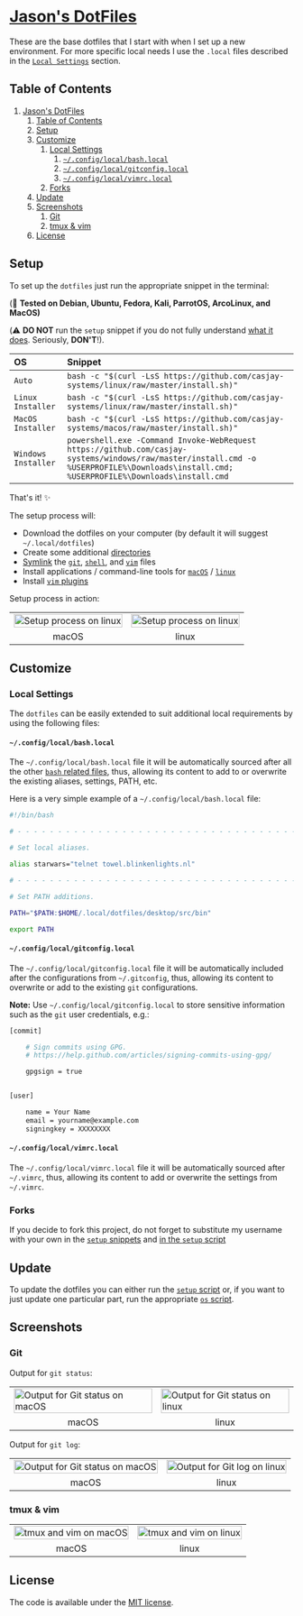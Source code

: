 # [Jason's DotFiles](https://github.com/casjay)

These are the base dotfiles that I start with when I set up a
new environment. For more specific local needs I use the `.local`
files described in the [`Local Settings`](#local-settings) section.

## Table of Contents

1. [Jason's DotFiles](#jasons-dotfiles)
   1. [Table of Contents](#table-of-contents)
   2. [Setup](#setup)
   3. [Customize](#customize)
      1. [Local Settings](#local-settings)
         1. [`~/.config/local/bash.local`](#configlocalbashlocal)
         2. [`~/.config/local/gitconfig.local`](#configlocalgitconfiglocal)
         3. [`~/.config/local/vimrc.local`](#configlocalvimrclocal)
      2. [Forks](#forks)
   4. [Update](#update)
   5. [Screenshots](#screenshots)
      1. [Git](#git)
      2. [tmux & vim](#tmux--vim)
   6. [License](#license)

## Setup

To set up the `dotfiles` just run the appropriate snippet in the
terminal:  

(:red_circle: **Tested on Debian, Ubuntu, Fedora, Kali, ParrotOS, ArcoLinux, and MacOS)**  
  
(:warning: **DO NOT** run the `setup` snippet if you do not fully
understand [what it does][setup]. Seriously, **DON'T**!).
  
| OS                  | Snippet                                                                                                                                                                                  |
| :------------------ | :--------------------------------------------------------------------------------------------------------------------------------------------------------------------------------------- |
| `Auto`              | `bash -c "$(curl -LsS https://github.com/casjay-systems/linux/raw/master/install.sh)"`                                                                                                   |
| `Linux Installer`   | `bash -c "$(curl -LsS https://github.com/casjay-systems/linux/raw/master/install.sh)"`                                                                                                   |
| `MacOS Installer`   | `bash -c "$(curl -LsS https://github.com/casjay-systems/macos/raw/master/install.sh)"`                                                                                                   |
| `Windows Installer` | `powershell.exe -Command Invoke-WebRequest https://github.com/casjay-systems/windows/raw/master/install.cmd -o %USERPROFILE%\Downloads\install.cmd; %USERPROFILE%\Downloads\install.cmd` |

That's it! :sparkles:

The setup process will:

* Download the dotfiles on your computer (by default it will
  suggest `~/.local/dotfiles`)
* Create some additional [directories][directories]
* [Symlink][symlink] the
  [`git`](tree/master/src/git),
  [`shell`](tree/master/src/shell), and
  [`vim`](tree/master/src/vim) files
* Install applications / command-line tools for
  [`macOS`](tree/master/src/os/macos) /
  [`linux`](tree/master/src/os/linux)
* Install [`vim` plugins](tree/master/src/vim/vim/plugins)

Setup process in action:

<table>
    <tbody>
        <tr>
            <td>
                <img src="https://cloud.githubusercontent.com/assets/1223565/19314446/cd89a592-90a2-11e6-948d-9d75247088ba.gif" alt="Setup process on linux" width="100%">
            </td>
            <td>
                <img src="https://cloud.githubusercontent.com/assets/1223565/19048636/e23e347a-89af-11e6-853c-98616b75b6ae.gif" alt="Setup process on linux" width="100%">
            </td>
        </tr>
        <tr align="center">
            <td>macOS</td>
            <td>linux</td>
        </td>
    </tbody>
</table>

## Customize

### Local Settings

The `dotfiles` can be easily extended to suit additional local
requirements by using the following files:

#### `~/.config/local/bash.local`

The `~/.config/local/bash.local` file it will be automatically sourced after
all the other [`bash` related files][shell], thus, allowing
its content to add to or overwrite the existing aliases, settings,
PATH, etc.

Here is a very simple example of a `~/.config/local/bash.local` file:

```bash
#!/bin/bash

# - - - - - - - - - - - - - - - - - - - - - - - - - - - - - - - - - - -

# Set local aliases.

alias starwars="telnet towel.blinkenlights.nl"

# - - - - - - - - - - - - - - - - - - - - - - - - - - - - - - - - - - -

# Set PATH additions.

PATH="$PATH:$HOME/.local/dotfiles/desktop/src/bin"

export PATH

```

#### `~/.config/local/gitconfig.local`

The `~/.config/local/gitconfig.local` file it will be automatically included
after the configurations from `~/.gitconfig`, thus, allowing its
content to overwrite or add to the existing `git` configurations.

__Note:__ Use `~/.config/local/gitconfig.local` to store sensitive information
such as the `git` user credentials, e.g.:

```bash
[commit]

    # Sign commits using GPG.
    # https://help.github.com/articles/signing-commits-using-gpg/

    gpgsign = true


[user]

    name = Your Name
    email = yourname@example.com
    signingkey = XXXXXXXX
```

#### `~/.config/local/vimrc.local`

The `~/.config/local/vimrc.local` file it will be automatically sourced after
`~/.vimrc`, thus, allowing its content to add or overwrite the
settings from `~/.vimrc`.

### Forks

If you decide to fork this project, do not forget to substitute
my username with your own in the [`setup` snippets](#setup) and
[in the `setup` script][setup line]

## Update

To update the dotfiles you can either run the [`setup` script][setup]
or, if you want to just update one particular part, run the appropriate
[`os` script](src/os).

## Screenshots

### Git

Output for `git status`:

<table>
    <tbody>
        <tr>
            <td>
                <img src="https://cloud.githubusercontent.com/assets/1223565/10561038/f9f11a28-7525-11e5-8e1d-a304ad3557f9.png" alt="Output for Git status on macOS" width="100%">
            </td>
            <td>
                <img src="https://cloud.githubusercontent.com/assets/1223565/8397636/3708d218-1ddb-11e5-9d40-21c6871271b9.png" alt="Output for Git status on linux" width="100%">
            </td>
        </tr>
        <tr align="center">
            <td>macOS</td>
            <td>linux</td>
        </td>
    </tbody>
</table>

Output for `git log`:

<table>
    <tbody>
        <tr>
            <td>
                <img src="https://cloud.githubusercontent.com/assets/1223565/10560966/e4ec08a6-7523-11e5-8941-4e12f6550a63.png" alt="Output for Git status on macOS" width="100%">
            </td>
            <td>
                <img src="https://cloud.githubusercontent.com/assets/1223565/10560955/4b5e1300-7523-11e5-9e96-95ea67de9474.png" alt="Output for Git log on linux" width="100%">
            </td>
        </tr>
        <tr align="center">
            <td>macOS</td>
            <td>linux</td>
        </td>
    </tbody>
</table>

### tmux & vim

<table>
    <tbody>
        <tr>
            <td>
                <img src="https://cloud.githubusercontent.com/assets/1223565/10561007/498e1212-7525-11e5-8252-81503b3d6184.png" alt="tmux and vim on macOS" width="100%">
            </td>
            <td>
                <img src="https://cloud.githubusercontent.com/assets/1223565/10560956/557ca2de-7523-11e5-9000-fc1e189a95f5.png" alt="tmux and vim on linux" width="100%">
            </td>
        </tr>
        <tr align="center">
            <td>macOS</td>
            <td>linux</td>
        </td>
    </tbody>
</table>

## License

The code is available under the [MIT license][license].

<!-- Link labels: -->

[directories]: src/os/create_directories.sh
[dotfiles casjay ]: https://github.com/casjay-dotfiles
[github casjay ]: https://github.com/casjay
[license]: LICENSE.txt
[setup line]: src/os/setup.sh
[setup]: src/os/setup.sh
[bash]: src/bash
[shell]: src/shell
[symlink]: src/os/create_symbolic_links.sh
